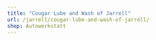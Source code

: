 ```yaml
---
title: "Cougar Lube and Wash of Jarrell"
url: /jarrell/cougar-lube-and-wash-of-jarrell/
shop: Autowerkstatt
---
```

